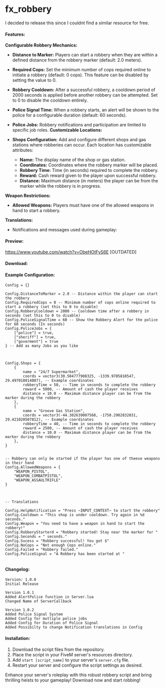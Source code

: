 # fx_robbery
 
I decided to release this since I couldnt find a similar resource for free.


#### **Features:**
**Configurable Robbery Mechanics:**

* **Distance to Marker:** Players can start a robbery when they are within a defined distance from the robbery marker (default: 2.0 meters).
* **Required Cops:** Set the minimum number of cops required online to initiate a robbery (default: 0 cops). This feature can be disabled by setting the value to 0.
* **Robbery Cooldown:** After a successful robbery, a cooldown period of 2000 seconds is applied before another robbery can be attempted. Set to 0 to disable the cooldown entirely.
* **Police Signal Time:** When a robbery starts, an alert will be shown to the police for a configurable duration (default: 60 seconds).
* **Police Jobs:** Robbery notifications and participation are limited to specific job roles. 
**Customizable Locations:**

* **Shops Configuration:** Add and configure different shops and gas stations where robberies can occur. Each location has customizable attributes:
  * **Name:** The display name of the shop or gas station.
  * **Coordinates:** Coordinates where the robbery marker will be placed.
  * **Robbery Time:** Time (in seconds) required to complete the robbery.
  * **Reward:** Cash reward given to the player upon successful robbery.
  * **Distance:** Maximum distance (in meters) the player can be from the marker while the robbery is in progress.

**Weapon Restrictions:**

* **Allowed Weapons:** Players must have one of the allowed weapons in hand to start a robbery. 

**Translations:**

* Notifications and messages used during gameplay:
  


#### **Preview:**

https://www.youtube.com/watch?v=ObeHOtFyS6E
[OUTDATED]



#### **Download:**






#### **Example Configuration:**

```
Config = {}

Config.DistanceToMarker = 2.0 -- Distance within the player can start the robbery
Config.RequiredCops = 0 -- Minimum number of cops online required to start a robbery (set this to 0 to disable)
Config.RobberyCooldown = 2000 -- Cooldown time after a robbery in seconds (set this to 0 to disable)
Config.PoliceSignalTime = 60 -- Show the Robbery Alert for the police for 60 seconds (In seconds)
Config.PoliceJobs = { 
    ["police"] = true,
    ["sheriff"] = true,
    ["goverment"] = true
} -- Add as many Jobs as you like



Config.Shops = {
    {
        name = "24/7 Supermarket",
        coords = vector3(30.504777908325, -1339.9705810547, 29.497018814087), -- Example coordinates
        robberyTime = 50, -- Time in seconds to complete the robbery
        reward = 5000, -- Amount of cash the player receives
        distance = 10.0 -- Maximum distance player can be from the marker during the robbery
    },
    {
        name = "Groove Gas Station",
        coords = vector3(-44.302639007568, -1750.2902832031, 29.421020507812), -- Example coordinates
        robberyTime = 40, -- Time in seconds to complete the robbery
        reward = 2500, -- Amount of cash the player receives
        distance = 10.0 -- Maximum distance player can be from the marker during the robbery
    },
}


-- Robbery can only be started if the player has one of theese weapons in their hand
Config.AllowedWeapons = {
    "WEAPON_PISTOL",
    "WEAPON_COMBATPISTOL",
    "WEAPON_ASSAULTRIFLE"
}



-- Translations

Config.HelpNotification = "Press ~INPUT_CONTEXT~ to start the robbery"
Config.Cooldown = "This shop is under cooldown. Try again in %d seconds."
Config.Weapon = "You need to have a weapon in hand to start the robbery!"
Config.RobberyStarterd = "Robbery started! Stay near the marker for "
Config.Seconds = " seconds."
Config.Sucess = "Robbery successful! You got $"
Config.NoCops = "Not enough Cops online."
Config.Failed = "Robbery failed."
Config.PoliceSignal = "A Robbery has been started at "


```

#### **Changelog:**


```
Version: 1.0.0 
Initial Release

Version 1.0.1
Added AlertPolice function in Server.lua
Changed Name of ServerCallback

Version 1.0.2
Added Police Signal System
Added Config for mutliple police jobs
Added Config for Duration of Police Signal
Added Possibilty to change Notification translations in Config

```

#### **Installation:**

1. Download the script files from the repository.
2. Place the script in your FiveM server's resources directory.
3. Add `start [script_name]` to your server's `server.cfg` file.
4. Restart your server and configure the script settings as desired.

Enhance your server's roleplay with this robust robbery script and bring thrilling heists to your gameplay! Download now and start robbing!
